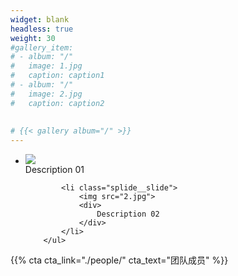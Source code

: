 ```yaml
---
widget: blank
headless: true
weight: 30
#gallery_item:
# - album: "/"
#   image: 1.jpg
#   caption: caption1
# - album: "/"
#   image: 2.jpg
#   caption: caption2
   
   
# {{< gallery album="/" >}}
---
```


<body>
<script src="https://cdn.jsdelivr.net/npm/@splidejs/splide@latest/dist/js/splide.min.js"></script>

<div id="image-slider" class="splide">
  <div class="splide__track">
		<ul class="splide__list">
			<li class="splide__slide">
				<img src="1.jpg">
				<div>
					Description 01
				</div>
			</li>


			<li class="splide__slide">
				<img src="2.jpg">
				<div>
					Description 02
				</div>
			</li>
		</ul>
  </div>
</div>



</body>

{{% cta cta_link="./people/" cta_text="团队成员" %}}